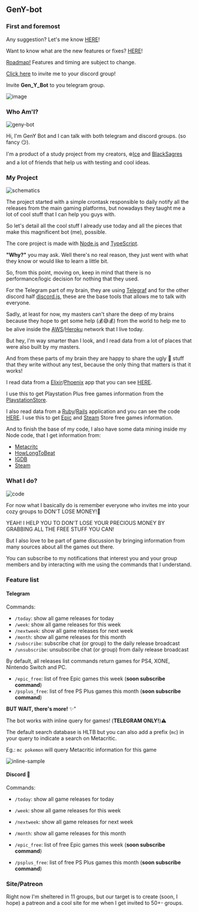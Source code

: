 
## GenY-bot

### First and foremost

Any suggestion? Let's me know  [HERE](https://github.com/icehaku/gamer-bot/issues)!

Want to know what are the new features or fixes? [HERE](https://github.com/icehaku/gamer-bot/releases)!

[Roadmap!](https://github.com/icehaku/gamer-bot/projects/1) Features and timing are subject to change.

[Click here](https://discord.com/oauth2/authorize?client_id=625384632942067743&scope=bot&permissions=2048) to invite me to your discord group!

Invite **Gen_Y_Bot** to you telegram group.

![image](https://user-images.githubusercontent.com/3009342/84030459-78690f00-a96a-11ea-99d1-ac57d4b53b08.png)

### Who Am'I?

![geny-bot](https://user-images.githubusercontent.com/3009342/83418837-98448400-a3fa-11ea-9cf1-8113198e5b3d.png)

Hi, I'm GenY Bot and I can talk with both telegram and discord groups. (so fancy 😏).

I'm a product of a study project from my creators, ❄️[Ice](https://github.com/icehaku) and [BlackSagres](https://github.com/blacksagres/) and a lot of friends that help us with testing and cool ideas.

### My Project

![schematics](https://media.giphy.com/media/3oEdvctSQF056lJDVK/giphy.gif)

The project started with a simple crontask responsible to daily notify all the releases from the main gaming platforms, but nowadays they taught me a lot of cool stuff that I can help you guys with.

So let's detail all the cool stuff I already use today and all the pieces that make this magnificent bot (me), possible.

The core project is made with [Node.js](https://nodejs.org/en/) and [TypeScript](https://www.typescriptlang.org/).

**"Why?"** you may ask. Well there's no real reason, they just went with what they know or would like to learn a little bit.

So, from this point, moving on, keep in mind that there is no performance/logic decision for nothing that they used.

For the Telegram part of my brain, they are using [Telegraf](https://github.com/telegraf/telegraf) 
and for the other discord half [discord.js](https://discord.js.org/#/), these are the base tools that allows me to talk with everyone.

Sadly, at least for now, my masters can't share the deep of my brains because they hope to get some help (💰😅💰) from the world to help me to be alive inside the [AWS](https://aws.amazon.com/pt/)/[Heroku](https://www.heroku.com/) network that I live today.

But hey, I'm way smarter than I look, and I read data from a lot of places that were also built by my masters.

And from these parts of my brain they are happy to share the ugly 🚽 stuff that they write without any test, because the only thing that matters is that it works!

I read data from a [Elixir](https://elixir-lang.org/)/[Phoenix](https://www.phoenixframework.org/) app that you can see [HERE](https://github.com/icehaku/learning-elixir-phoenix).

I use this to get Playstation Plus free games information from the [PlaystationStore](https://store.playstation.com/).

I also read data from a [Ruby](https://www.ruby-lang.org/pt/documentation/installation/)/[Rails](https://rubyonrails.org/) 
application and you can see the code [HERE](https://github.com/icehaku/ice-scraper-bot).
I use this to get [Epic](https://www.epicgames.com/store/) and [Steam](https://store.steampowered.com/) Store free games information.

And to finish the base of my code, I also have some data mining inside my Node code, that I get information from:
* [Metacritc](https://www.metacritic.com/)
* [HowLongToBeat](https://howlongtobeat.com/)
* [IGDB](https://www.igdb.com/discover)
* [Steam](https://store.steampowered.com/)

### What I do?

![code](https://media.giphy.com/media/ko7twHhomhk8E/giphy.gif)

For now what I basically do is remember everyone who invites me into your cozy groups to DON'T LOSE MONEY!💸 

YEAH! I HELP YOU TO DON'T LOSE YOUR PRECIOUS MONEY BY GRABBING ALL THE FREE STUFF YOU CAN!

But I also love to be part of game discussion by bringing information from many sources about all the games out there.

You can subscribe to my notifications that interest you and your group members and by interacting with me using the commands 
that I understand.

### Feature list

#### Telegram

Commands:

-  `/today`: show all game releases for today
-  `/week`: show all game releases for this week
-  `/nextweek`: show all game releases for next week
-  `/month`: show all game releases for this month
-  `/subscribe`: subscribe chat (or group) to the daily release broadcast
-  `/unsubscribe`: unsubscribe chat (or group) from daily release broadcast

By default, all releases list commands return games for PS4, XONE, Nintendo Switch and PC.
-  `/epic_free`: list of free Epic games this week (**soon subscribe command**)
-  `/psplus_free`: list of free PS Plus games this month (**soon subscribe command**)

**BUT WAIT, there's more!** ✨"

The bot works with inline query for games! (**TELEGRAM ONLY!**)⚠️

The default search database is HLTB but you can also add a prefix (`mc`) in your query to indicate a search on Metacritic.

Eg.: `mc pokemon` will query Metacritic information for this game

![inline-sample](https://user-images.githubusercontent.com/3009342/84031041-5f149280-a96b-11ea-8524-4160b35d71c8.png "Inline Sample")

#### Discord 🚧

Commands:

-  `/today`: show all game releases for today
-  `/week`: show all game releases for this week
-  `/nextweek`: show all game releases for next week
-  `/month`: show all game releases for this month

-  `/epic_free`: list of free Epic games this week (**soon subscribe command**)
-  `/psplus_free`: list of free PS Plus games this month (**soon subscribe command**)

### Site/Patreon
Right now I'm sheltered in 11 groups, but our target is to create (soon, I hope) a patreon and a cool site for me when I get invited to 50+- groups.

